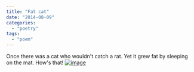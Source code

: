 ```yaml
---
title: "Fat cat"
date: "2014-08-09"
categories: 
  - "poetry"
tags: 
  - "poem"
---
```


Once there was a cat who wouldn't catch a rat. Yet it grew fat by sleeping on the mat. How's that! [![image](images/wpid-wp-1408974468400.jpeg "wp-1408974468400")](https://dilawars.me/wp-content/uploads/2014/08/wpid-wp-1408974468400.jpeg)
